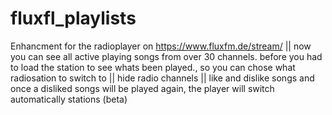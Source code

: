 # fluxfl_playlists
Enhancment for the radioplayer on https://www.fluxfm.de/stream/ || now you can see all active playing songs from over 30 channels. before you had to load the station to see whats been played., so you can chose what radiosation to switch to || hide radio channels || like and dislike songs and once a disliked songs will be played again, the player will switch automatically stations (beta)

